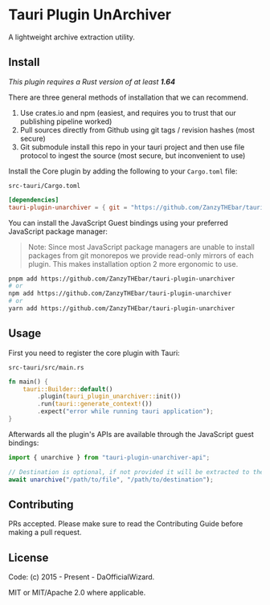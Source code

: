 <!-- ![tauri-plugin-unarchiver](banner.png) -->

# Tauri Plugin UnArchiver

A lightweight archive extraction utility.

## Install

_This plugin requires a Rust version of at least **1.64**_

There are three general methods of installation that we can recommend.

1. Use crates.io and npm (easiest, and requires you to trust that our publishing pipeline worked)
2. Pull sources directly from Github using git tags / revision hashes (most secure)
3. Git submodule install this repo in your tauri project and then use file protocol to ingest the source (most secure, but inconvenient to use)

Install the Core plugin by adding the following to your `Cargo.toml` file:

`src-tauri/Cargo.toml`

```toml
[dependencies]
tauri-plugin-unarchiver = { git = "https://github.com/ZanzyTHEbar/tauri-plugin-unarchiver", branch = "main" }
```

You can install the JavaScript Guest bindings using your preferred JavaScript package manager:

> Note: Since most JavaScript package managers are unable to install packages from git monorepos we provide read-only mirrors of each plugin. This makes installation option 2 more ergonomic to use.

```sh
pnpm add https://github.com/ZanzyTHEbar/tauri-plugin-unarchiver
# or
npm add https://github.com/ZanzyTHEbar/tauri-plugin-unarchiver
# or
yarn add https://github.com/ZanzyTHEbar/tauri-plugin-unarchiver
```

## Usage

First you need to register the core plugin with Tauri:

`src-tauri/src/main.rs`

```rs
fn main() {
    tauri::Builder::default()
        .plugin(tauri_plugin_unarchiver::init())
        .run(tauri::generate_context!())
        .expect("error while running tauri application");
}
```

Afterwards all the plugin's APIs are available through the JavaScript guest bindings:

```js
import { unarchive } from "tauri-plugin-unarchiver-api";

// Destination is optional, if not provided it will be extracted to the same directory as the archive
await unarchive("/path/to/file", "/path/to/destination");
```

## Contributing

PRs accepted. Please make sure to read the Contributing Guide before making a pull request.

## License

Code: (c) 2015 - Present - DaOfficialWizard.

MIT or MIT/Apache 2.0 where applicable.
